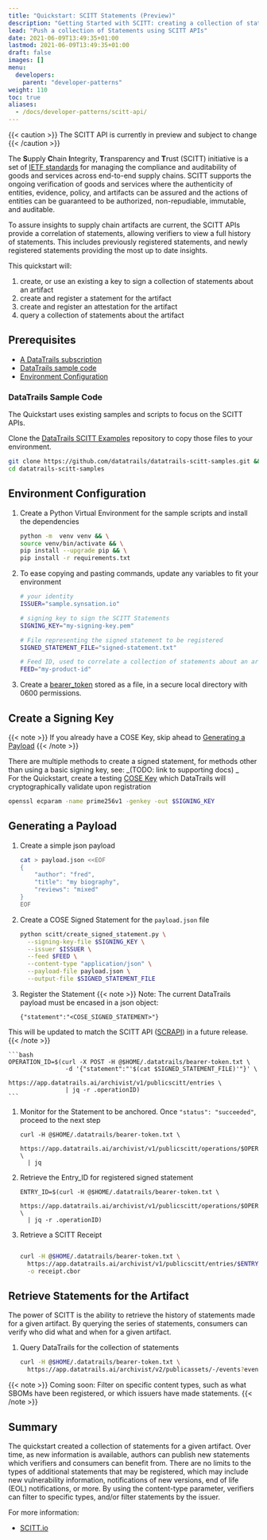```yaml
---
title: "Quickstart: SCITT Statements (Preview)"
description: "Getting Started with SCITT: creating a collection of statements  (Preview)"
lead: "Push a collection of Statements using SCITT APIs"
date: 2021-06-09T13:49:35+01:00
lastmod: 2021-06-09T13:49:35+01:00
draft: false
images: []
menu:
  developers:
    parent: "developer-patterns"
weight: 110
toc: true
aliases: 
  - /docs/developer-patterns/scitt-api/
---
```


{{< caution >}}
The SCITT API is currently in preview and subject to change
{{< /caution >}}

The **S**upply **C**hain **I**ntegrity, **T**ransparency and **T**rust (SCITT) initiative is a set of [IETF standards](https://datatracker.ietf.org/group/scitt/documents/) for managing the compliance and auditability of goods and services across end-to-end supply chains.
SCITT supports the ongoing verification of goods and services where the authenticity of entities, evidence, policy, and artifacts can be assured and the actions of entities can be guaranteed to be authorized, non-repudiable, immutable, and auditable.

To assure insights to supply chain artifacts are current, the SCITT APIs provide a correlation of statements, allowing verifiers to view a full history of statements.
This includes previously registered statements, and newly registered statements providing the most up to date insights.

This quickstart will:

1. create, or use an existing a key to sign a collection of statements about an artifact
1. create and register a statement for the artifact
1. create and register an attestation for the artifact
1. query a collection of statements about the artifact

## Prerequisites

- [A DataTrails subscription](https://app.datatrails.ai/signup)
- [DataTrails sample code](#datatrails-sample-code)
- [Environment Configuration](#environment-configuration)

### DataTrails Sample Code

The Quickstart uses existing samples and scripts to focus on the SCITT APIs.

Clone the [DataTrails SCITT Examples](https://github.com/datatrails/datatrails-scitt-samples) repository to copy those files to your environment.

  ```bash
  git clone https://github.com/datatrails/datatrails-scitt-samples.git && \
  cd datatrails-scitt-samples
  ```

## Environment Configuration

1. Create a Python Virtual Environment for the sample scripts and install the dependencies

    ```bash
    python -m  venv venv && \
    source venv/bin/activate && \
    pip install --upgrade pip && \
    pip install -r requirements.txt
    ```

1. To ease copying and pasting commands, update any variables to fit your environment

    ```bash
    # your identity
    ISSUER="sample.synsation.io"

    # signing key to sign the SCITT Statements
    SIGNING_KEY="my-signing-key.pem"

    # File representing the signed statement to be registered
    SIGNED_STATEMENT_FILE="signed-statement.txt"

    # Feed ID, used to correlate a collection of statements about an artifact
    FEED="my-product-id"
    ```

1. Create a [bearer_token](/developers/developer-patterns/getting-access-tokens-using-app-registrations) stored as a file, in a secure local directory with 0600 permissions.

## Create a Signing Key

{{< note >}}
If you already have a COSE Key, skip ahead to [Generating a Payload](#generating-a-payload)
{{< /note >}}

There are multiple methods to create a signed statement, for methods other than using a basic signing key, see: _(TODO: link to supporting docs)
_<br>
For the Quickstart, create a testing [COSE Key](https://cose-wg.github.io/cose-spec/#key-structure) which DataTrails will cryptographically validate upon registration

  ```bash
  openssl ecparam -name prime256v1 -genkey -out $SIGNING_KEY
  ```

## Generating a Payload

1. Create a simple json payload

    ```bash
    cat > payload.json <<EOF
    {
        "author": "fred",
        "title": "my biography",
        "reviews": "mixed"
    }
    EOF
    ```

1. Create a COSE Signed Statement for the `payload.json` file

    ```bash
    python scitt/create_signed_statement.py \
      --signing-key-file $SIGNING_KEY \
      --issuer $ISSUER \
      --feed $FEED \
      --content-type "application/json" \
      --payload-file payload.json \
      --output-file $SIGNED_STATEMENT_FILE

1. Register the Statement
  {{< note >}}
  Note: The current DataTrails payload must be encased in a json object:

    `{"statement":"<COSE_SIGNED_STATEMENT>"}`

  This will be updated to match the SCITT API ([SCRAPI](https://github.com/ietf-scitt/draft-birkholz-scitt-scrapi/)) in a future release.
  {{< /note >}}

    ```bash
    OPERATION_ID=$(curl -X POST -H @$HOME/.datatrails/bearer-token.txt \
                    -d '{"statement":"'$(cat $SIGNED_STATEMENT_FILE)'"}' \
                    https://app.datatrails.ai/archivist/v1/publicscitt/entries \
                    | jq -r .operationID)
    ```

1. Monitor for the Statement to be anchored. Once `"status": "succeeded"`, proceed to the next step

    ```shell
    curl -H @$HOME/.datatrails/bearer-token.txt \
      https://app.datatrails.ai/archivist/v1/publicscitt/operations/$OPERATION_ID \
      | jq
    ```

1. Retrieve the Entry_ID for registered signed statement

    ```shell
    ENTRY_ID=$(curl -H @$HOME/.datatrails/bearer-token.txt \
      https://app.datatrails.ai/archivist/v1/publicscitt/operations/$OPERATION_ID \
      | jq -r .operationID)
    ```

1. Retrieve a SCITT Receipt

    ```bash
    
    curl -H @$HOME/.datatrails/bearer-token.txt \
      https://app.datatrails.ai/archivist/v1/publicscitt/entries/$ENTRY_ID/receipt \
      -o receipt.cbor
    ```

## Retrieve Statements for the Artifact

The power of SCITT is the ability to retrieve the history of statements made for a given artifact.
By querying the series of statements, consumers can verify who did what and when for a given artifact.

1. Query DataTrails for the collection of statements

    ```bash
    curl -H @$HOME/.datatrails/bearer-token.txt \
      https://app.datatrails.ai/archivist/v2/publicassets/-/events?event_attributes.feed_id=$FEED | jq
    ```

{{< note >}}
Coming soon: Filter on specific content types, such as what SBOMs have been registered, or which issuers have made statements.
{{< /note >}}

## Summary

The quickstart created a collection of statements for a given artifact.
Over time, as new information is available, authors can publish new statements which verifiers and consumers can benefit from.
There are no limits to the types of additional statements that may be registered, which may include new vulnerability information, notifications of new versions, end of life (EOL) notifications, or more.
By using the content-type parameter, verifiers can filter to specific types, and/or filter statements by the issuer.

For more information:

<!-- - [DataTrails SCITT API Reference](TBD) -->
- [SCITT.io](SCITT.io)
